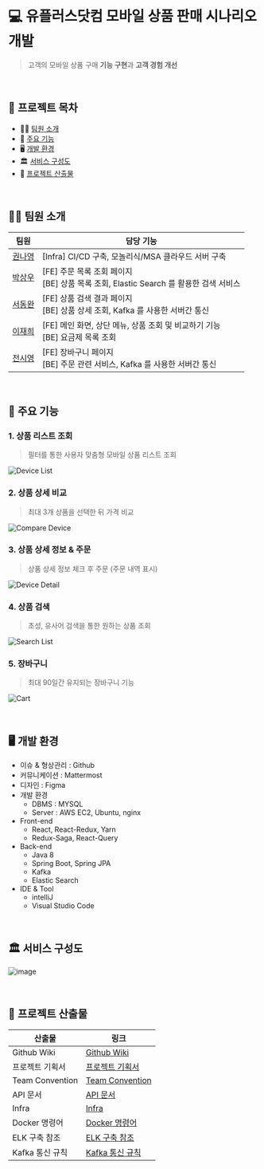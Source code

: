 # :computer: 유플러스닷컴 모바일 상품 판매 시나리오 개발
> 고객의 모바일 상품 구매 **기능 구현**과 **고객 경험 개선**

<br>

## :bookmark_tabs: 프로젝트 목차
- :raising_hand_man: [팀원 소개](#raising_hand_man-팀원-소개)
- :book: [주요 기능](#book-주요-기능)
- :desktop_computer: [개발 환경](#desktop_computer-개발-환경)
- :classical_building: [서비스 구성도](#classical_building-서비스-구성도)
- :file_folder: [프로젝트 산출물](#file_folder-프로젝트-산출물)

<br>

## :raising_hand_man: 팀원 소개

팀원 | 담당 기능
-- | --
[권나영](https://github.com/i-zro) | [Infra] CI/CD 구축, 모놀리식/MSA 클라우드 서버 구축
[박상우](https://github.com/sangwoo420) | [FE] 주문 목록 조회 페이지 <br> [BE] 상품 목록 조회, Elastic Search 를 활용한 검색 서비스
[서동완](https://github.com/mssdfg0708) | [FE] 상품 검색 결과 페이지 <br> [BE] 상품 상세 조회, Kafka 를 사용한 서버간 통신
[이재희](https://github.com/Hui-Story) | [FE] 메인 화면, 상단 메뉴, 상품 조회 및 비교하기 기능 <br> [BE] 요금제 목록 조회
[전시영](https://github.com/jjssyy) | [FE] 장바구니 페이지 <br> [BE] 주문 관련 서비스, Kafka 를 사용한 서버간 통신

<br>

## :book: 주요 기능

### 1. 상품 리스트 조회
> 필터를 통한 사용자 맞춤형 모바일 상품 리스트 조회

![Device List](https://user-images.githubusercontent.com/87461594/188543802-3a3ce19e-d8d8-4830-b7c1-ecbc7e4fb74f.gif)

### 2. 상품 상세 비교
> 최대 3개 상품을 선택한 뒤 가격 비교

![Compare Device](https://user-images.githubusercontent.com/87461594/188543810-e142177e-fd56-4a06-8175-2be74d5ce88f.gif)

### 3. 상품 상세 정보 & 주문
> 상품 상세 정보 체크 후 주문 (주문 내역 표시)

![Device Detail](https://user-images.githubusercontent.com/87461594/188543818-d9c49215-298a-4943-8719-033b413c5bd8.gif)

### 4. 상품 검색
> 초성, 유사어 검색을 통한 원하는 상품 조회

![Search List](https://user-images.githubusercontent.com/87461594/188543832-e9d9d1d4-6a01-47d5-9eff-d0cb446361b3.gif)

### 5. 장바구니
> 최대 90일간 유지되는 장바구니 기능

![Cart](https://user-images.githubusercontent.com/87461594/188543836-3734cb30-3311-4e0d-bd89-ef57ddee43ce.gif)

<br>

## :desktop_computer: 개발 환경
- 이슈 & 형상관리 : Github
- 커뮤니케이션 : Mattermost
- 디자인 : Figma
- 개발 환경
  - DBMS : MYSQL
  - Server : AWS EC2, Ubuntu, nginx
- Front-end
  - React, React-Redux, Yarn
  - Redux-Saga, React-Query
- Back-end
  - Java 8
  - Spring Boot, Spring JPA
  - Kafka
  - Elastic Search
- IDE & Tool
  - intelliJ
  - Visual Studio Code

<br>

## :classical_building: 서비스 구성도
![image](https://user-images.githubusercontent.com/87461594/188477911-f898ce03-2405-40ed-a750-aeec9287a389.png)

<br>

## :file_folder: 프로젝트 산출물
산출물 | 링크
-- | --
Github Wiki | [Github Wiki](https://github.com/UplusTeam1/uplus.com/wiki)
프로젝트 기획서 | [프로젝트 기획서](https://github.com/UplusTeam1/uplus.com/wiki/%ED%94%84%EB%A1%9C%EC%A0%9D%ED%8A%B8-%EA%B8%B0%ED%9A%8D%EC%84%9C)
Team Convention | [Team Convention](https://github.com/UplusTeam1/uplus.com/wiki/Team-Convention)
API 문서 | [API 문서](https://github.com/UplusTeam1/uplus.com/wiki/API-%EB%AC%B8%EC%84%9C)
Infra | [Infra](https://github.com/UplusTeam1/uplus.com/wiki/Infra)
Docker 명령어 | [Docker 명령어](https://github.com/UplusTeam1/uplus.com/wiki/Docker-%EB%AA%85%EB%A0%B9%EC%96%B4-Cheat-Sheet)
ELK 구축 참조 | [ELK 구축 참조](https://github.com/UplusTeam1/uplus.com/wiki/ELK-%EA%B5%AC%EC%B6%95-%EC%B0%B8%EC%A1%B0)
Kafka 통신 규칙 | [Kafka 통신 규칙](https://github.com/UplusTeam1/uplus.com/wiki/Kafka-%ED%86%B5%EC%8B%A0-%EA%B7%9C%EC%B9%99)
